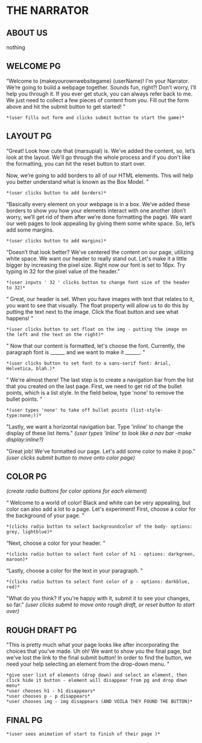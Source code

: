 # THE NARRATOR

## ABOUT US
nothing

## WELCOME PG
“Welcome to (makeyourownwebsitegame) (userName)! I'm your Narrator. We’re going to build a webpage together. Sounds fun, right?! Don’t worry, I’ll help you through it. If you ever get stuck, you can always refer back to me. We just need to collect a few pieces of content from you. Fill out the form above and hit the submit button to get started! "

    *(user fills out form and clicks submit button to start the game)*


## LAYOUT PG

“Great! Look how cute that (marsupial) is. We’ve added the content, so, let’s look at the layout. We'll go through the whole process and if you don't like the formatting, you can hit the reset button to start over. 

Now, we’re going to add borders to all of our HTML elements. This will help you better understand what is known as the Box Model. ” 

    *(user clicks button to add borders)*

“Basically every element on your webpage is in a box. We’ve added these borders to show you how your elements interact with one another (don’t worry, we’ll get rid of them after we’re done formatting the page). We want our web pages to look appealing by giving them some white space. So, let’s add some margins.

    *(user clicks button to add margins)*

“Doesn’t that look better? We’ve centered the content on our page, utilizing white space. 
We want our header to really stand out. Let's make it a little bigger by increasing the pixel size. Right now our font is set to 16px. Try typing in 32 for the pixel value of the header."

    *(user inputs ' 32 ' clicks button to change font size of the header to 32)*

“ Great, our header is set. 
When you have images with text that relates to it, you want to see that visually. The float property will allow us to do this by putting the text next to the image. Click the float button and see what happens!	"
    
    *(user clicks button to set float on the img - putting the image on the left and the text on the right)*

" Now that our content is formatted, let's choose the font. Currently, the paragraph font is ______ and we want to make it ______. "
    
    *(user clicks button to set font to a sans-serif font: Arial, Helvetica, blah.)*

“ We're almost there! The last step is to create a navigation bar from the list that you created on the last page. First, we need to get rid of the bullet points, which is a list style. In the field below, type 'none' to remove the bullet points. "

    *(user types 'none' to take off bullet points (list-style-type:none;))*

"Lastly, we want a horizontal navigation bar. Type 'inline' to change the display of these list items." 
    *(user types 'inline' to look like a nav bar -make display:inline?)*

"Great job! We've formatted our page. Let's add some color to make it pop."
    *(user clicks submit button to move onto color page)*



## COLOR PG
*(create radio buttons for color options for each element)*

“ Welcome to a world of color! Black and white can be very appealing, but color can also add a lot to a page. Let's experiment! 
First, choose a color for the background of your page. "

    *(clicks radio button to select backgroundcolor of the body- options: grey, lightblue)*

“Next, choose a color for your header.		"

    *(clicks radio button to select font color of h1 - options: darkgreen, maroon)*

“Lastly, choose a color for the text in your paragraph.	"

    *(clicks radio button to select font color of p - options: darkblue, red)*

"What do you think? If you're happy with it, submit it to see your changes, so far."
    *(user clicks submit to move onto rough draft, or reset button to start over)*



## ROUGH DRAFT PG
"This is pretty much what your page looks like after incorporating the choices that you've made. Uh oh! We want to show you the final page, but we've lost the link to the final submit button! In order to find the button, we need your help selecting an element from the drop-down menu. "

    *give user list of elements (drop down) and select an element, then click hide it button - element will disappear from pg and drop down menu*
    *user chooses h1 - h1 disappears*
    *user chooses p - p disappears*
    *user chooses img - img disappears (AND VOILA THEY FOUND THE BUTTON)*



## FINAL PG

    *(user sees animation of start to finish of their page )*